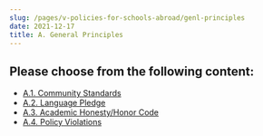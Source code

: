 ```yaml
---
slug: /pages/v-policies-for-schools-abroad/genl-principles
date: 2021-12-17
title: A. General Principles
---
```

## Please choose from the following content:

* [A.1\. Community Standards](/pages/v-policies-for-schools-abroad/genl-principles/community-standards)
* [A.2\. Language Pledge](/pages/v-policies-for-schools-abroad/language-pledge)
* [A.3\. Academic Honesty/Honor Code](/pages/v-policies-for-schools-abroad/academic-honesty)
* [A.4\. Policy Violations](/pages/v-policies-for-schools-abroad/genl-principles/policy-violations)
